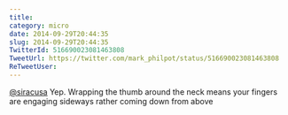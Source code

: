 ```yaml
---
title: 
category: micro
date: 2014-09-29T20:44:35
slug: 2014-09-29T20:44:35
TwitterId: 516690023081463808
TweetUrl: https://twitter.com/mark_philpot/status/516690023081463808
ReTweetUser: 
---
```


[@siracusa](https://twitter.com/siracusa) Yep. Wrapping the thumb around the neck means your fingers are engaging sideways rather coming down from above